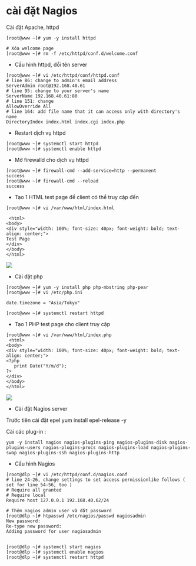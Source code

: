 # cài đặt Nagios

Cài đặt Apache, httpd
```
[root@www ~]# yum -y install httpd

# Xóa welcome page
[root@www ~]# rm -f /etc/httpd/conf.d/welcome.conf
```
- Cấu hình httpd, đổi tên server
```
[root@www ~]# vi /etc/httpd/conf/httpd.conf
# line 86: change to admin's email address
ServerAdmin root@192.168.40.61
# line 95: change to your server's name
ServerName 192.168.40.61:80
# line 151: change
AllowOverride All
# line 164: add file name that it can access only with directory's name
DirectoryIndex index.html index.cgi index.php
```

- Restart dịch vụ httpd
```
[root@www ~]# systemctl start httpd 
[root@www ~]# systemctl enable httpd 
```
- Mở firewalld cho dịch vụ httpd
```
[root@www ~]# firewall-cmd --add-service=http --permanent 
success
[root@www ~]# firewall-cmd --reload 
success
```
- Tạo 1 HTML test page để client có thể truy cập đến 
```
[root@www ~]# vi /var/www/html/index.html

 <html>
<body>
<div style="width: 100%; font-size: 40px; font-weight: bold; text-align: center;">
Test Page
</div>
</body>
</html>
```

<img src="https://i.imgur.com/Ahg6pBk.png">


- Cài đặt php
```
[root@www ~]# yum -y install php php-mbstring php-pear
[root@www ~]# vi /etc/php.ini

date.timezone = "Asia/Tokyo"

[root@www ~]# systemctl restart httpd 
```
- Tạo 1 PHP test page cho client truy cập
```
[root@www ~]# vi /var/www/html/index.php
 <html>
<body>
<div style="width: 100%; font-size: 40px; font-weight: bold; text-align: center;">
<?php
   print Date("Y/m/d");
?>
</div>
</body>
</html>
```

<img src="https://i.imgur.com/G6bEWtU.png">


- Cài đặt Nagios server

Trước tiên cài đặt epel yum install epel-release -y

Cài các plug-in :
```
yum -y install nagios nagios-plugins-ping nagios-plugins-disk nagios-plugins-users nagios-plugins-procs nagios-plugins-load nagios-plugins-swap nagios-plugins-ssh nagios-plugins-http
```

- Cấu hình Nagios
```
[root@dlp ~]# vi /etc/httpd/conf.d/nagios.conf
# line 24-26, change settings to set access permissionlike follows ( set for line 54-56, too )
# Require all granted
# Require local
Require host 127.0.0.1 192.168.40.62/24

# Thêm nagios admin user và đặt password
[root@dlp ~]# htpasswd /etc/nagios/passwd nagiosadmin 
New password:     
Re-type new password:
Adding password for user nagiosadmin


[root@dlp ~]# systemctl start nagios 
[root@dlp ~]# systemctl enable nagios 
[root@dlp ~]# systemctl restart httpd 
```


